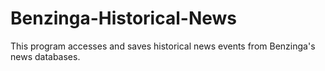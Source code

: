 # Benzinga-Historical-News
This program accesses and saves historical news events from Benzinga's news databases. 
